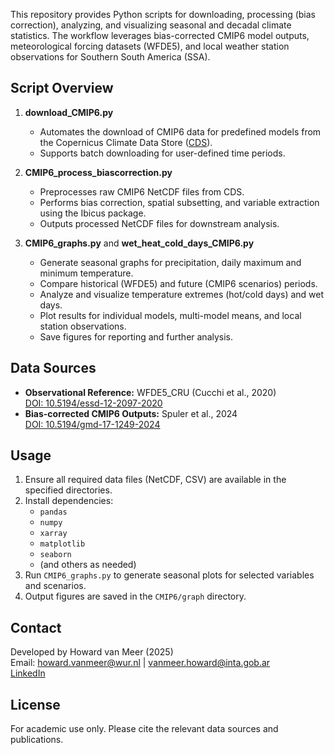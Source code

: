 
This repository provides Python scripts for downloading, processing (bias correction), analyzing, and visualizing seasonal and decadal climate statistics. The workflow leverages bias-corrected CMIP6 model outputs, meteorological forcing datasets (WFDE5), and local weather station observations for Southern South America (SSA).

## Script Overview

1. **download_CMIP6.py**
    - Automates the download of CMIP6 data for predefined models from the Copernicus Climate Data Store ([CDS](https://cds.climate.copernicus.eu/)).
    - Supports batch downloading for user-defined time periods.

2. **CMIP6_process_biascorrection.py**
    - Preprocesses raw CMIP6 NetCDF files from CDS.
    - Performs bias correction, spatial subsetting, and variable extraction using the Ibicus package.
    - Outputs processed NetCDF files for downstream analysis.

3. **CMIP6_graphs.py** and **wet_heat_cold_days_CMIP6.py**
    - Generate seasonal graphs for precipitation, daily maximum and minimum temperature.
    - Compare historical (WFDE5) and future (CMIP6 scenarios) periods.
    - Analyze and visualize temperature extremes (hot/cold days) and wet days.
    - Plot results for individual models, multi-model means, and local station observations.
    - Save figures for reporting and further analysis.

## Data Sources

- **Observational Reference:** WFDE5_CRU (Cucchi et al., 2020)  
  [DOI: 10.5194/essd-12-2097-2020](https://doi.org/10.5194/essd-12-2097-2020)
- **Bias-corrected CMIP6 Outputs:** Spuler et al., 2024  
  [DOI: 10.5194/gmd-17-1249-2024](https://doi.org/10.5194/gmd-17-1249-2024)

## Usage

1. Ensure all required data files (NetCDF, CSV) are available in the specified directories.
2. Install dependencies:
    - `pandas`
    - `numpy`
    - `xarray`
    - `matplotlib`
    - `seaborn`
    - (and others as needed)
3. Run `CMIP6_graphs.py` to generate seasonal plots for selected variables and scenarios.
4. Output figures are saved in the `CMIP6/graph` directory.

## Contact

Developed by Howard van Meer (2025)  
Email: howard.vanmeer@wur.nl | vanmeer.howard@inta.gob.ar  
[LinkedIn](https://www.linkedin.com/in/howardvanmeer/)

## License

For academic use only. Please cite the relevant data sources and publications.
